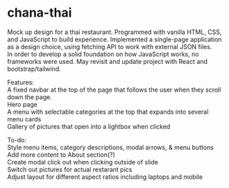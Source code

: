 # chana-thai

Mock up design for a thai restaurant. Programmed with vanilla HTML, CSS, and JavaScript to build experience. Implemented a single-page application as a design choice, using fetching API to work with external JSON files.  
In order to develop a solid foundation on how JavaScript works, no frameworks were used. May revisit and update project with React and bootstrap/tailwind.  


Features:  
A fixed navbar at the top of the page that follows the user when they scroll down the page.  
Hero page  
A menu with selectable categories at the top that expands into several menu cards  
Gallery of pictures that open into a lightbox when clicked  


To-do:  
Style menu items, category descriptions, modal arrows, & menu buttons  
Add more content to About section(?)  
Create modal click out when clicking outside of slide  
Switch out pictures for actual restarant pics  
Adjust layout for different aspect ratios including laptops and mobile  


